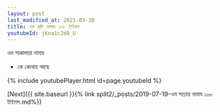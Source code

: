 ```yaml
---
layout: post
last_modified_at: 2021-03-30
title: ওম স্রষ্টা নামায ১০৮ টাইমস
youtubeId: jKoa1c2d8_U
---
```

 
 
 ওম সাকালায়া নামায  
 
 -  কে কোথায় আছে 
 
  
 
  
 
 
 
 
 
 


{% include youtubePlayer.html id=page.youtubeId %}
 
[Next]({{ site.baseurl }}{% link  split2/_posts/2019-07-19-ওম সত্যায় নামায ১০৮ টাইমস.md%})
 
